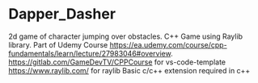 # Dapper_Dasher
2d game of character jumping over obstacles. C++ Game using Raylib library. Part of Udemy Course https://ea.udemy.com/course/cpp-fundamentals/learn/lecture/27983046#overview.
https://gitlab.com/GameDevTV/CPPCourse for vs-code-template
https://www.raylib.com/ for raylib
Basic c/c++ extension required in c++
